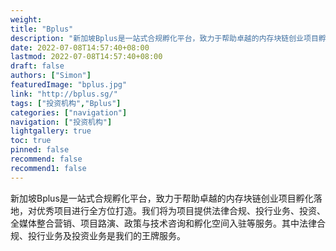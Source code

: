 ```yaml
---
weight: 
title: "Bplus"
description: "新加坡Bplus是一站式合规孵化平台，致力于帮助卓越的内存块链创业项目孵化落地，对优秀项目进行全方位打造"
date: 2022-07-08T14:57:40+08:00
lastmod: 2022-07-08T14:57:40+08:00
draft: false
authors: ["Simon"]
featuredImage: "bplus.jpg"
link: "http://bplus.sg/"
tags: ["投资机构","Bplus"]
categories: ["navigation"]
navigation: ["投资机构"]
lightgallery: true
toc: true
pinned: false
recommend: false
recommend1: false
---
```

新加坡Bplus是一站式合规孵化平台，致力于帮助卓越的内存块链创业项目孵化落地，对优秀项目进行全方位打造。我们将为项目提供法律合规、投行业务、投资、全媒体整合营销、项目路演、政策与技术咨询和孵化空间入驻等服务。其中法律合规、投行业务及投资业务是我们的王牌服务。